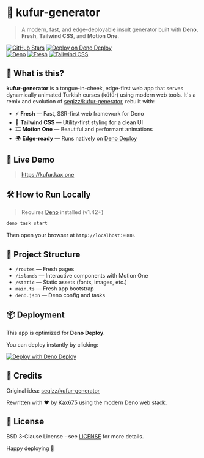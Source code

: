 
# 🤬 kufur-generator

> A modern, fast, and edge-deployable insult generator built with **Deno**, **Fresh**, **Tailwind CSS**, and **Motion One**.

[![GitHub Stars](https://img.shields.io/github/stars/Kax675/kufur-generator?style=social)](https://github.com/Kax675/kufur-generator/stargazers)
[![Deploy on Deno Deploy](https://img.shields.io/badge/deploy-deno%20deploy-blueviolet?logo=deno&style=flat-square)](https://dash.deno.com)
<br>
[![Deno](https://img.shields.io/badge/DENO-%5E1.42.0-black?logo=deno&style=for-the-badge)](https://deno.land)
[![Fresh](https://img.shields.io/badge/FRESH-1.6.2-green?logo=deno&style=for-the-badge)](https://fresh.deno.dev)
[![Tailwind CSS](https://img.shields.io/badge/TAILWINDCSS-^3.4.0-38BDF8?logo=tailwindcss&logoColor=white&style=for-the-badge)](https://tailwindcss.com)

## 🚀 What is this?

**kufur-generator** is a tongue-in-cheek, edge-first web app that serves dynamically animated Turkish curses (küfür) using modern web tools. It's a remix and evolution of [seqizz/kufur-generator](https://github.com/seqizz/kufur-generator), rebuilt with:

- ⚡️ **Fresh** — Fast, SSR-first web framework for Deno
- 💅 **Tailwind CSS** — Utility-first styling for a clean UI
- 🎞 **Motion One** — Beautiful and performant animations
- 🌍 **Edge-ready** — Runs natively on [Deno Deploy](https://deno.com/deploy)

## 🧪 Live Demo

> https://kufur.kax.one

## 🛠 How to Run Locally

> Requires [Deno](https://deno.land) installed (v1.42+)

```bash
deno task start
```

Then open your browser at `http://localhost:8000`.

## 🧰 Project Structure

* `/routes` — Fresh pages
* `/islands` — Interactive components with Motion One
* `/static` — Static assets (fonts, images, etc.)
* `main.ts` — Fresh app bootstrap
* `deno.json` — Deno config and tasks

## 📦 Deployment

This app is optimized for **Deno Deploy**.

You can deploy instantly by clicking:

[![Deploy with Deno Deploy](https://deno.com/images/deploy-button.svg)](https://dash.deno.com/new)

## 🙏 Credits

Original idea: [seqizz/kufur-generator](https://github.com/seqizz/kufur-generator)

Rewritten with ❤️ by [Kax675](https://github.com/Kax675) using the modern Deno web stack.


## 📝 License

BSD 3-Clause License - see [LICENSE](LICENSE) for more details.

Happy deploying 🚀